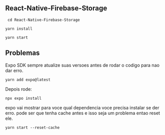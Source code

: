 ## React-Native-Firebase-Storage

```
 cd React-Native-Firebase-Storage
```

```
yarn install
```

```
yarn start
```

## Problemas

Expo SDK sempre atualize suas versoes antes de rodar o codigo para nao dar erro.

```
yarn add expo@latest
```

Depois rode:

```
npx expo install
```

expo vai mostrar para voce qual dependencia voce precisa instalar se der erro. pode ser que tenha cache antes e isso seja um problema entao reset ele.

```
yarn start --reset-cache
```
